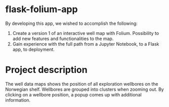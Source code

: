 # flask-folium-app
By developing this app, we wished to accomplish the following:

1. Create a version 1 of an interactive well map with Folium. Possibility to add new features and functionalities to the map.
2. Gain experience with the full path from a Jupyter Notebook, to a Flask app, to deployment.

# Project description
The well data maps shows the position of all exploration wellbores on the Norwegian shelf. Wellbores are grouped into clusters when zooming out. By clicking on a wellbore position, a popup comes up with additional information. 
